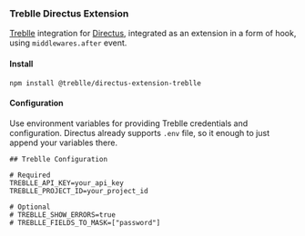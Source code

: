 ### Treblle Directus Extension

[Treblle](https://treblle.com/) integration for [Directus](https://directus.io/), integrated as an extension in a form of hook, using `middlewares.after` event.

#### Install

```
npm install @treblle/directus-extension-treblle
```

#### Configuration

Use environment variables for providing Treblle credentials and configuration. Directus already supports `.env` file, so it enough to just append your variables there.

```
## Treblle Configuration

# Required
TREBLLE_API_KEY=your_api_key
TREBLLE_PROJECT_ID=your_project_id

# Optional
# TREBLLE_SHOW_ERRORS=true
# TREBLLE_FIELDS_TO_MASK=["password"]
```

